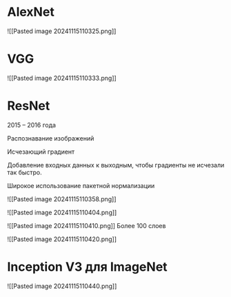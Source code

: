 # AlexNet

![[Pasted image 20241115110325.png]]

# VGG

![[Pasted image 20241115110333.png]]

# ResNet

2015 – 2016 года

Распознавание изображений

Исчезающий градиент

Добавление входных данных к выходным, чтобы градиенты не исчезали так быстро.

Широкое использование пакетной нормализации

![[Pasted image 20241115110358.png]]

![[Pasted image 20241115110404.png]]

![[Pasted image 20241115110410.png]]
Более 100 слоев

![[Pasted image 20241115110420.png]]

# Inception V3 для ImageNet

![[Pasted image 20241115110440.png]]